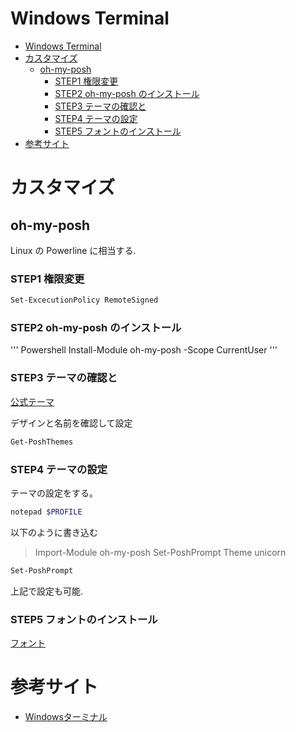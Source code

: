 # Windows Terminal

- [Windows Terminal](#windows-terminal)
- [カスタマイズ](#カスタマイズ)
  - [oh-my-posh](#oh-my-posh)
    - [STEP1 権限変更](#step1-権限変更)
    - [STEP2 oh-my-posh のインストール](#step2-oh-my-posh-のインストール)
    - [STEP3 テーマの確認と](#step3-テーマの確認と)
    - [STEP4 テーマの設定](#step4-テーマの設定)
    - [STEP5 フォントのインストール](#step5-フォントのインストール)
- [参考サイト](#参考サイト)

# カスタマイズ

## oh-my-posh

Linux の Powerline に相当する.  

### STEP1 権限変更

``` Powershell
Set-ExcecutionPolicy RemoteSigned
```

### STEP2 oh-my-posh のインストール

''' Powershell
Install-Module oh-my-posh -Scope CurrentUser
'''

### STEP3 テーマの確認と

[公式テーマ](https://ohmyposh.dev/docs/themes)  

デザインと名前を確認して設定

``` powershell
Get-PoshThemes
```

### STEP4 テーマの設定

テーマの設定をする。

``` powershell
notepad $PROFILE
```

以下のように書き込む

> Import-Module oh-my-posh
> Set-PoshPrompt Theme unicorn

```powershell
Set-PoshPrompt
```

上記で設定も可能.

### STEP5 フォントのインストール

[フォント](https://www.nerdfonts.com/)

# 参考サイト

- [Windowsターミナル](https://internet.watch.impress.co.jp/docs/column/shimizu/1370747.html) 
  